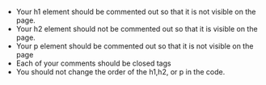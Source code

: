  - Your h1 element should be commented out so that it is not visible on the page.
 - Your h2 element should not be commented out so that it is visible on the page.
 - Your p element should be commented out so that it is not visible on the page
 - Each of your comments should be closed tags
 - You should not change the order of the h1,h2, or p in the code.

